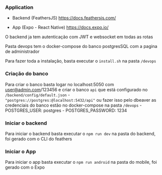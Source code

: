 ### Application

- Backend (FeathersJS) https://docs.feathersjs.com/

- App (Expo - React Native) https://docs.expo.io/

O backend ja tem autenticação com JWT e websocket em todas as rotas

Pasta devops tem o docker-compose do banco postgresSQL com a pagina de administrador

Para fazer toda a instalação, basta executar o `install.sh` na pasta `/devops` 


### Criação do banco
Para criar o banco basta logar no localhost:5050 com user@admin.com/123456 e criar o banco `api` que está configurado no `/backend/config/default.json` - `"postgres://postgres:@localhost:5432/api"` ou fazer isso pelo dbeaver
as credenciais do banco estão no docker-compose na pasta `/devops` - POSTGRES_USER: postgres - POSTGRES_PASSWORD: 1234

### Iniciar o backend
Para iniciar o backend basta executar o `npm run dev` na pasta do backend, foi gerado com o CLI do feathers

### Iniciar o App
Para iniciar o app basta executar o `npm run android` na pasta do mobile, foi gerado com o Expo